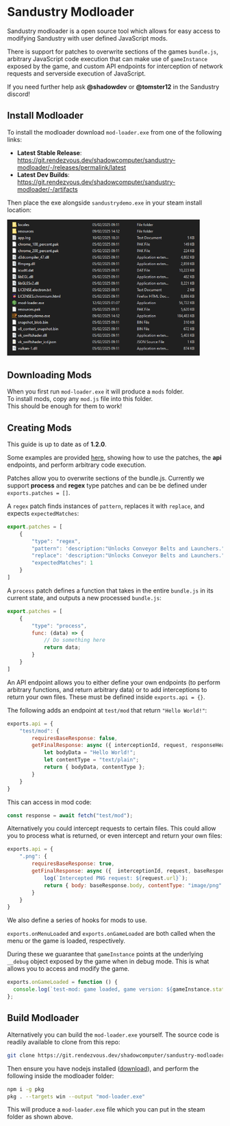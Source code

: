 # Sandustry Modloader

Sandustry modloader is a open source tool which allows for easy access to modifying Sandustry with user defined JavaScript mods.

There is support for patches to overwrite sections of the games `bundle.js`, arbitrary JavaScript code execution that can make use of `gameInstance` exposed by the game, and custom API endpoints for interception of network requests and serverside execution of JavaScript.

If you need further help ask **@shadowdev** or **@tomster12** in the Sandustry discord!

## Install Modloader

To install the modloader download `mod-loader.exe` from one of the following links:

- **Latest Stable Release**: https://git.rendezvous.dev/shadowcomputer/sandustry-modloader/-/releases/permalink/latest
- **Latest Dev Builds**: https://git.rendezvous.dev/shadowcomputer/sandustry-modloader/-/artifacts

Then place the exe alongside `sandustrydemo.exe` in your steam install location:

<img src="site/modloader-location.png" alt="drawing" width="450"/>

## Downloading Mods

When you first run `mod-loader.exe` it will produce a `mods` folder.  
To install mods, copy any `mod.js` file into this folder.  
This should be enough for them to work!

## Creating Mods

This guide is up to date as of **1.2.0**.  

Some examples are provided [here](https://git.rendezvous.dev/shadowcomputer/sandustry-modloader/-/tree/main/examples?ref_type=heads), showing how to use the patches, the **api** endpoints, and perform arbitrary code execution.

Patches allow you to overwrite sections of the bundle.js. Currently we support **process** and **regex** type patches and can be be defined under `exports.patches = []`.

A `regex` patch finds instances of `pattern`, replaces it with `replace`, and expects `expectedMatches`:

```js
export.patches = [
    {
        "type": "regex",
        "pattern": 'description:"Unlocks Conveyor Belts and Launchers.",cost:50',
        "replace": 'description:"Unlocks Conveyor Belts and Launchers.",cost:1',
        "expectedMatches": 1
    }
]
```

A `process` patch defines a function that takes in the entire `bundle.js` in its current state, and outputs a new processed `bundle.js`:

```js
export.patches = [
    {
        "type": "process",
        func: (data) => {
            // Do something here
            return data;
        }
    }
]
```

An API endpoint allows you to either define your own endpoints (to perform arbitrary functions, and return arbitrary data) or to add interceptions to return your own files. These must be defined inside `exports.api = {}`.

The following adds an endpoint at `test/mod` that return `"Hello World!"`:

```js
exports.api = {
    "test/mod": {
        requiresBaseResponse: false,
        getFinalResponse: async ({ interceptionId, request, responseHeaders, response,resourceType }) => {
            let bodyData = "Hello World!";
            let contentType = "text/plain";
            return { bodyData, contentType };
        }
    }
}
```

This can access in mod code:

```js
const response = await fetch("test/mod");
```

Alternatively you could intercept requests to certain files. This could allow you to process what is returned, or even intercept and return your own files:

```js
exports.api = {
    ".png": {
        requiresBaseResponse: true,
        getFinalResponse: async ({  interceptionId, request, baseResponse, responseHeaders, resourceType }) => {
            log(`Intercepted PNG request: ${request.url}`);
            return { body: baseResponse.body, contentType: "image/png" };
        }
    }
}
```

We also define a series of hooks for mods to use.

`exports.onMenuLoaded` and `exports.onGameLoaded` are both called when the menu or the game is loaded, respectively.

During these we guarantee that `gameInstance` points at the underlying `__debug` object exposed by the game when in debug mode. This is what allows you to access and modify the game.

```js
exports.onGameLoaded = function () {
  console.log(`test-mod: game loaded, game version: ${gameInstance.state.store.version}`);
};
```

## Build Modloader

Alternatively you can build the `mod-loader.exe` yourself. The source code is readily available to clone from this repo:

```bash
git clone https://git.rendezvous.dev/shadowcomputer/sandustry-modloader.git
```

Then ensure you have nodejs installed ([download](https://nodejs.org/en/download)), and perform the following inside the modloader folder:

```bash
npm i -g pkg
pkg . --targets win --output "mod-loader.exe"
```

This will produce a `mod-loader.exe` file which you can put in the steam folder as shown above.
